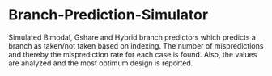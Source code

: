 # Branch-Prediction-Simulator
Simulated Bimodal, Gshare and Hybrid branch predictors which predicts a branch as taken/not taken based on indexing.
The number of mispredictions and thereby the misprediction rate for each case is found.
Also, the values are analyzed and the most optimum design is reported.
